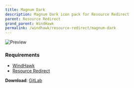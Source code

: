 ```yaml
---
title: Magnum Dark
description: Magnum Dark icon pack for Resource Redirect
parent: Resource Redirect
grand_parent: WindHawk
permalink: /windhawk/resource-redirect/magnum-dark
---
```


![Preview][Preview]

### Requirements

- [WindHawk][WindHawk]
- [Resource Redirect][ResourceRedirect]

**Download**: [GitLab][GitLab]

<!-- ///////////////////////////////////////////////////////////////////////////////////////////////////////////////////////////////////////////////////// -->

[Preview]: https://gitlab.com/the-back-room/resource-redirect/-/raw/main/icon-packs/Magnum-Dark/Extras/Preview.bmp 

[GitLab]: https://gitlab.com/the-back-room/resource-redirect/-/tree/main/icon-packs/Magnum-Dark

[WindHawk]: https://windhawk.net/
[ResourceRedirect]: https://windhawk.net/mods/icon-resource-redirect

<!-- ///////////////////////////////////////////////////////////////////////////////////////////////////////////////////////////////////////////////////// -->
